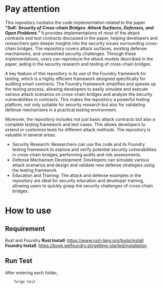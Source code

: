 
# Pay attention
This repository contains the code implementation related to the paper ***"SoK: Security of Cross-chain Bridges: Attack Surfaces, Defenses, and Open Problems."*** It provides implementations of most of the attack contracts and test contracts discussed in the paper, helping developers and researchers gain deeper insights into the security issues surrounding cross-chain bridges. The repository covers attack surfaces, existing defense mechanisms, and unresolved security challenges. Through these implementations, users can reproduce the attack models described in the paper, aiding in the security research and testing of cross-chain bridges.

A key feature of this repository is its use of the Foundry framework for testing, which is a highly efficient framework designed specifically for auditing smart contracts. The Foundry framework simplifies and speeds up the testing process, allowing developers to easily simulate and execute various attack scenarios on cross-chain bridges and analyze the security vulnerabilities in contracts. This makes the repository a powerful testing platform, not only suitable for security research but also for validating defense mechanisms in a practical testing environment.

Moreover, the repository includes not just basic attack contracts but also a complete testing framework and test cases. This allows developers to extend or customize tests for different attack methods. The repository is valuable in several areas:

- Security Research: Researchers can use the code and its Foundry testing framework to explore and verify potential security vulnerabilities in cross-chain bridges, performing audits and risk assessments.
- Defense Mechanism Development: Developers can simulate various attack scenarios and design and validate new defense strategies using the testing framework.
- Education and Training: The attack and defense examples in the repository are ideal for security education and developer training, allowing users to quickly grasp the security challenges of cross-chain bridges.

# How to use
## Requirement
Rust and Foundry 
**Rust Install**: https://www.rust-lang.org/tools/install
**Foundry Install**: https://book.getfoundry.sh/getting-started/installation
## Run Test
After entering each folder,
```
    forge test
```



